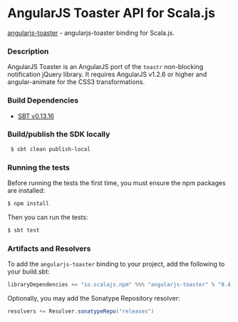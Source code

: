 AngularJS Toaster API for Scala.js
================================
[angularjs-toaster](https://www.npmjs.com/package/angularjs-toaster) - angularjs-toaster binding for Scala.js.

### Description

AngularJS Toaster is an AngularJS port of the `toastr` non-blocking notification jQuery library. 
It requires AngularJS v1.2.6 or higher and angular-animate for the CSS3 transformations.

### Build Dependencies

* [SBT v0.13.16](http://www.scala-sbt.org/download.html)

### Build/publish the SDK locally

```bash
 $ sbt clean publish-local
```

### Running the tests

Before running the tests the first time, you must ensure the npm packages are installed:

```bash
$ npm install
```

Then you can run the tests:

```bash
$ sbt test
```

### Artifacts and Resolvers

To add the `angularjs-toaster` binding to your project, add the following to your build.sbt:  

```sbt
libraryDependencies += "io.scalajs.npm" %%% "angularjs-toaster" % "0.4.2"
```

Optionally, you may add the Sonatype Repository resolver:

```sbt   
resolvers += Resolver.sonatypeRepo("releases") 
```